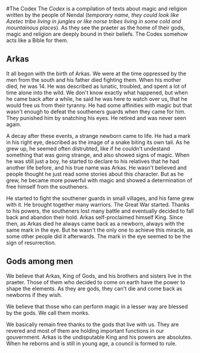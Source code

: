 #The Codex
The _Codex_ is a compilation of texts about magic and religion written by the people of Nendal (_temporary name, they could look like Azetec tribe living in jungles or like norse tribes living in some cold and mountainous places_). As they see the praeter as the home of their gods, magic and religion are deeply bound in their beliefs. The Codex somehow acts like a Bible for them.

## Arkas
It all begon with the birth of Arkas. We were at the time oppressed by the men from the south and his father died fighting them. When his mother died, he was 14. He was described as lunatic, troubled, and spent a lot of time alone into the wild. We don't know exactly what happened, but when he came back after a while, he said he was here to watch over us, that he would free us from their tyranny. He had some affinities with magic but that wasn't enough to defeat the southeners guards when they came for him. They punished him by snatching his eyes. He retired and was never seen again.

A decay after these events, a strange newborn came to life. He had a mark in his right eye, described as the image of a snake biting its own tail. As he grew up, he seemed often distrubted, like if he couldn't undestand something that was going strange, and also showed signs of magic. When he was still just a boy, he started to declare to his relatives that he had another life before, and his true name was Arkas. He wasn't believed and people thought he just read some stories about this character. But as he grew, he became more powerful with magic and showed a determination of free himself from the southeners.

He started to fight the southener guards in small villages, and his fame grew with it. He brought together many warriors. The Great War started. Thanks to his powers, the southeners lost many battle and eventually decided to fall back and abandon their hold. Arkas self-proclaimed himself King. Since then, as Arkas died he always came back as a newborn, always with the same mark in the eye. But he wasn't the only one to achieve this miracle, as some other people did it afterwards. The mark in the eye seemed to be the sign of resurrection.

## Gods among men
We believe that Arkas, King of Gods, and his brothers and sisters live in the praeter. Those of them who decided to come on earth have the power to shape the elements. As they are gods, they can't die and come back as newborns if they wish.

We believe that those who can perform magic in a lesser way are blessed by the gods. We call them monks.

We basically remain free thanks to the gods that live with us. They are revered and most of them are holding important functions in our gouvernment. Arkas is the undisputable King and his powers are absolutes. When he reborns and is still in young age, a council is formed to rule.
